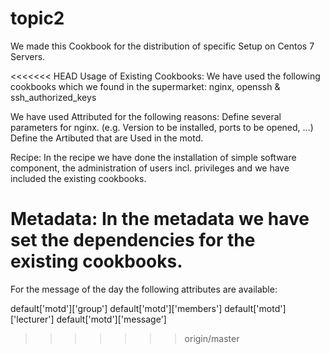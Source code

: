 # topic2

We made this Cookbook for the distribution of specific Setup on Centos 7 Servers.

<<<<<<< HEAD
Usage of Existing Cookbooks:
We have used the following cookbooks which we found in the supermarket: nginx, openssh & ssh_authorized_keys

We have used Attributed for the following reasons:
Define several parameters for nginx. (e.g. Version to be installed, ports to be opened, ...)
Define the Artibuted that are Used in the motd.

Recipe:
In the recipe we have done the installation of simple software component, the administration of users incl. privileges and we have included the existing cookbooks.

Metadata:
In the metadata we have set the dependencies for the existing cookbooks.
=======

For the message of the day the following attributes are available:

default['motd']['group'] 
default['motd']['members'] 
default['motd']['lecturer'] 
default['motd']['message'] 
>>>>>>> origin/master
